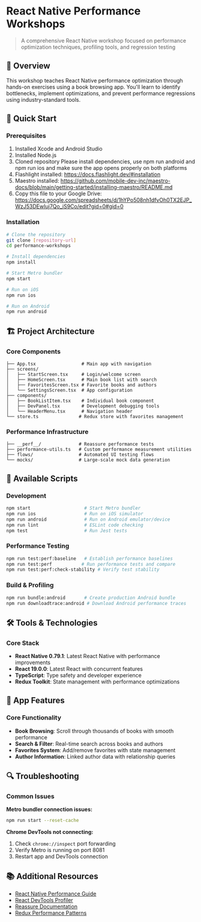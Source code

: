 # React Native Performance Workshops

> A comprehensive React Native workshop focused on performance optimization techniques, profiling tools, and regression testing

## 🎯 Overview

This workshop teaches React Native performance optimization through hands-on exercises using a book browsing app. You'll learn to identify bottlenecks, implement optimizations, and prevent performance regressions using industry-standard tools.

## 🚀 Quick Start

### Prerequisites
1. Installed Xcode and Android Studio
2. Installed Node.js
3. Cloned repository
Please install dependencies, use npm run android and npm run ios and make sure the app opens properly on both platforms
4. Flashlight installed: https://docs.flashlight.dev/#installation
5. Maestro installed: https://github.com/mobile-dev-inc/maestro-docs/blob/main/getting-started/installing-maestro/README.md
6. Copy this file to your Google Drive: https://docs.google.com/spreadsheets/d/1hYPo508nh1dfvOh0TX2EJP_WzJ53DEwIuj7Qo_iS9Co/edit?gid=0#gid=0

### Installation
```bash
# Clone the repository
git clone [repository-url]
cd performance-workshops

# Install dependencies
npm install

# Start Metro bundler
npm start

# Run on iOS
npm run ios

# Run on Android  
npm run android
```

## 🏗️ Project Architecture

### Core Components
```
├── App.tsx                 # Main app with navigation
├── screens/
│   ├── StartScreen.tsx     # Login/welcome screen
│   ├── HomeScreen.tsx      # Main book list with search
│   ├── FavoritesScreen.tsx # Favorite books and authors
│   └── SettingsScreen.tsx  # App configuration
├── components/
│   ├── BookListItem.tsx    # Individual book component
│   ├── DevPanel.tsx        # Development debugging tools
│   └── HeaderMenu.tsx      # Navigation header
└── store.ts               # Redux store with favorites management
```

### Performance Infrastructure
```
├── __perf__/              # Reassure performance tests
├── performance-utils.ts   # Custom performance measurement utilities
├── flows/                 # Automated UI testing flows
└── mocks/                 # Large-scale mock data generation
```

## 🔧 Available Scripts

### Development
```bash
npm start                    # Start Metro bundler
npm run ios                  # Run on iOS simulator
npm run android              # Run on Android emulator/device
npm run lint                 # ESLint code checking
npm test                     # Run Jest tests
```

### Performance Testing
```bash
npm run test:perf:baseline   # Establish performance baselines
npm run test:perf           # Run performance tests and compare
npm run test:perf:check-stability # Verify test stability
```

### Build & Profiling
```bash
npm run bundle:android       # Create production Android bundle
npm run downloadtrace:android # Download Android performance traces
```

## 🛠️ Tools & Technologies

### Core Stack
- **React Native 0.79.1**: Latest React Native with performance improvements
- **React 19.0.0**: Latest React with concurrent features
- **TypeScript**: Type safety and developer experience
- **Redux Toolkit**: State management with performance optimizations

## 📱 App Features

### Core Functionality
- **Book Browsing**: Scroll through thousands of books with smooth performance
- **Search & Filter**: Real-time search across books and authors
- **Favorites System**: Add/remove favorites with state management
- **Author Information**: Linked author data with relationship queries

## 🔍 Troubleshooting

### Common Issues

**Metro bundler connection issues:**
```bash
npm run start --reset-cache
```

**Chrome DevTools not connecting:**
1. Check `chrome://inspect` port forwarding
2. Verify Metro is running on port 8081
3. Restart app and DevTools connection

## 📚 Additional Resources

- [React Native Performance Guide](https://reactnative.dev/docs/performance)
- [React DevTools Profiler](https://react.dev/learn/react-developer-tools#profiler)
- [Reassure Documentation](https://callstack.github.io/reassure/)
- [Redux Performance Patterns](https://redux.js.org/tutorials/fundamentals/part-6-async-logic#performance-and-normalizing-data)


